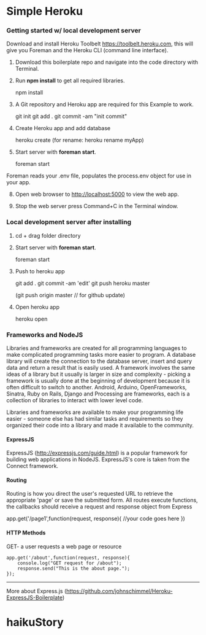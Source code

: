 # Simple Heroku


### Getting started w/ local development server

Download and install Heroku Toolbelt <https://toolbelt.heroku.com>, this will give you Foreman and the Heroku CLI (command line interface).

1) Download this boilerplate repo and navigate into the code directory with Terminal.

2) Run **npm install** to get all required libraries.

	npm install

3) A Git repository and Heroku app are required for this Example to work. 

	git init
	git add .
	git commit -am "init commit"


4) Create Heroku app and add database

	heroku create 
	(for rename: heroku rename myApp)

7) Start server with **foreman start**.

	foreman start

Foreman reads your .env file, populates the process.env object for use in your app.

8) Open web browser to <http://localhost:5000> to view the web app.

9) Stop the web server press Command+C in the Terminal window.



### Local development server after installing

1) cd + drag folder directory

2) Start server with **foreman start**.

	foreman start
	
3) Push to heroku app
	
	git add .
	git commit -am 'edit'
	git push heroku master
	
	(git push origin master // for github update)
	
4) Open heroku app

	heroku open


### Frameworks and NodeJS

Libraries and frameworks are created for all programming languages to make complicated programming tasks more easier to program. A database library will create the connection to the database server, insert and query data and return a result that is easily used. A framework involves the same ideas of a library but it usually is larger in size and complexity - picking a framework is usually done at the beginning of development because it is often difficult to switch to another. Android, Arduino, OpenFrameworks, Sinatra, Ruby on Rails, Django and Processing are frameworks, each is a collection of libraries to interact with lower level code.

Libraries and frameworks are available to make your programming life easier - someone else has had similar tasks and requirements so they organized their code into a library and made it available to the community.

#### ExpressJS

ExpressJS (http://expressjs.com/guide.html) is a popular framework for building web applications in NodeJS. ExpressJS's core is taken from the Connect framework.

#### Routing

Routing is how you direct the user's requested URL to retrieve the appropriate 'page' or save the submitted form. All routes execute functions, the callbacks should receive a request and response object from Express

app.get('/page1',function(request, response){
    //your code goes here
})

#### HTTP Methods

GET- a user requests a web page or resource

	app.get('/about',function(request, response){
	    console.log("GET request for /about");
	    response.send("This is the about page.");
	});

-----

More about Express.js (https://github.com/johnschimmel/Heroku-ExpressJS-Boilerplate)
# haikuStory
